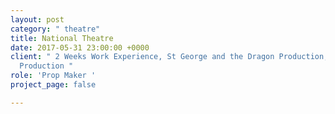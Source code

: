```yaml
---
layout: post
category: " theatre"
title: National Theatre
date: 2017-05-31 23:00:00 +0000
client: " 2 Weeks Work Experience, St George and the Dragon Production, Pinocchio
  Production "
role: 'Prop Maker '
project_page: false

---
```

